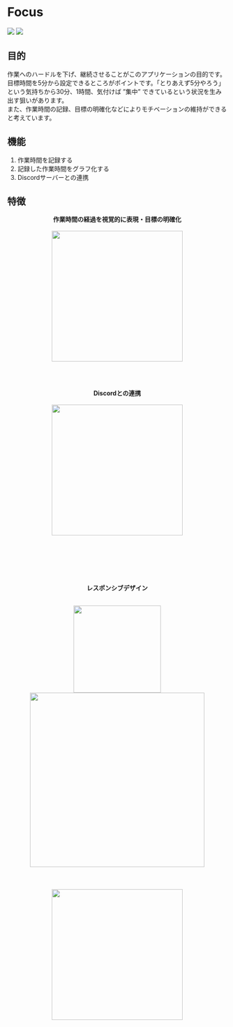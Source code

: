 # Focus

![](https://img.shields.io/badge/React-18.2.0-1C9BF0.svg)
![](https://img.shields.io/badge/firebase-9.17.1-orange.svg)


## 目的
作業へのハードルを下げ、継続させることがこのアプリケーションの目的です。<br>
目標時間を5分から設定できるところがポイントです。「とりあえず5分やろう」という気持ちから30分、1時間、気付けば ”集中” できているという状況を生み出す狙いがあります。<br>
また、作業時間の記録、目標の明確化などによりモチベーションの維持ができると考えています。

## 機能
1. 作業時間を記録する
2. 記録した作業時間をグラフ化する
3. Discordサーバーとの連携

## 特徴
<p align="center">
<b>作業時間の経過を視覚的に表現・目標の明確化</b>　<br><br>
<img src="https://github.com/Izu-TABI/Focus/assets/92037081/eab7a4a0-ca8b-41b3-bd5f-c45a3f47b7f8" width="300" >
</p><br><br>

<p align="center">
<b>Discordとの連携</b>　<br><br>
<img src="https://user-images.githubusercontent.com/92037081/221893405-822b08ec-8e10-42e7-b238-5fa10809a6e4.png" width="300" >
</p>
</p><br><br>

</p><br><br>
<p align="center">
<b>レスポンシブデザイン</b>　<br><br>

<div align="center">

<img src="https://github.com/Izu-TABI/Focus/assets/92037081/2c9c77fe-eb72-4901-902d-979ae701483a" width="200">
<img src="https://github.com/Izu-TABI/Focus/assets/92037081/142e7c42-0eeb-46ea-9fee-3a2c812656cc" width="400" >
<br><br><br><br>
<img src="https://user-images.githubusercontent.com/92037081/222885724-d22e467e-c000-40bc-817d-42e271251f72.gif" width="300" >
<br><br>
</div>
